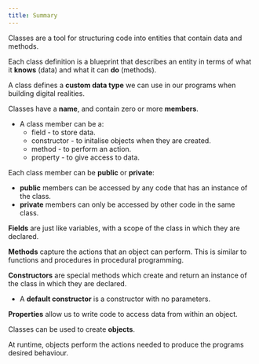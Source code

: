 ```yaml
---
title: Summary
---
```


Classes are a tool for structuring code into entities that contain data and methods.

Each class definition is a blueprint that describes an entity in terms of what it **knows** (data) and what it can **do** (methods).

A class defines a **custom data type** we can use in our programs when building digital realities.

Classes have a **name**, and contain zero or more **members**.

* A class member can be a:
  * field - to store data.
  * constructor - to initalise objects when they are created.
  * method - to perform an action.
  * property - to give access to data.

Each class member can be **public** or **private**:

* **public** members can be accessed by any code that has an instance of the class.
* **private** members can only be accessed by other code in the same class.

**Fields** are just like variables, with a scope of the class in which they are declared.

**Methods** capture the actions that an object can perform. This is similar to functions and procedures in procedural programming.

**Constructors** are special methods which create and return an instance of the class in which they are declared.

  * A **default constructor** is a constructor with no parameters.

**Properties** allow us to write code to access data from within an object.

Classes can be used to create **objects**.

At runtime, objects perform the actions needed to produce the programs desired behaviour.
